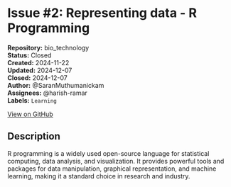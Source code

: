 # Issue #2:  Representing data - R Programming

**Repository:** bio_technology  
**Status:** Closed  
**Created:** 2024-11-22  
**Updated:** 2024-12-07  
**Closed:** 2024-12-07  
**Author:** @SaranMuthumanickam  
**Assignees:** @harish-ramar  
**Labels:** `Learning`  

[View on GitHub](https://github.com/Simtestlab/bio_technology/issues/2)

## Description

R programming is a widely used open-source language for statistical computing, data analysis, and visualization. It provides powerful tools and packages for data manipulation, graphical representation, and machine learning, making it a standard choice in research and industry.